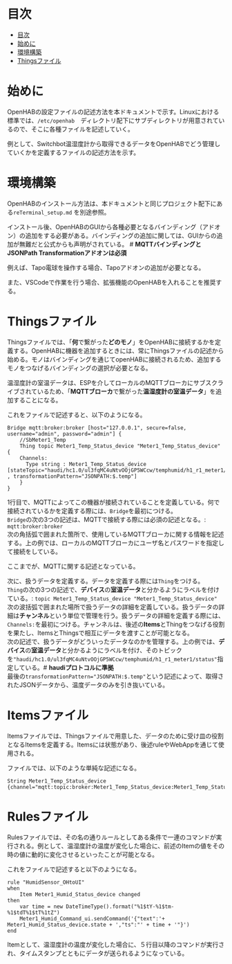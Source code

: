 # 目次
- [目次](#目次)
- [始めに](#始めに)
- [環境構築](#環境構築)
- [Thingsファイル](#thingsファイル)

# 始めに
OpenHABの設定ファイルの記述方法を本ドキュメントで示す。Linuxにおける標準では、`/etc/openhab`　ディレクトリ配下にサブディレクトリが用意されているので、そこに各種ファイルを記述していく。  

例として、Switchbot温湿度計から取得できるデータをOpenHABでどう管理していくかを定義するファイルの記述方法を示す。

# 環境構築
OpenHABのインストール方法は、本ドキュメントと同じプロジェクト配下にある`reTerminal_setup.md` を別途参照。  

インストール後、OpenHABのGUIから各種必要となるバインディング（アドオン）の追加をする必要がある。バインディングの追加に関しては、GUIからの追加が無難だと公式からも声明がされている。 # **MQTTバインディングとJSONPath Transformationアドオンは必須**  

例えば、Tapo電球を操作する場合、Tapoアドオンの追加が必要となる。  

また、VSCodeで作業を行う場合、拡張機能のOpenHABを入れることを推奨する。

# Thingsファイル
Thingsファイルでは、「**何**で繋がった**どのモノ**」をOpenHABに接続するかを定義する。OpenHABに機器を追加するときには、常にThingsファイルの記述から始める。モノはバインディングを通じてopenHABに接続されるため、追加するモノをつなげるバインディングの選択が必要となる。  

温湿度計の室温データは、ESPを介してローカルのMQTTブローカにサブスクライブされているため、「**MQTTブローカ**で繋がった**温湿度計の室温データ**」を追加することになる。 

これをファイルで記述すると、以下のようになる。  
```
Bridge mqtt:broker:broker [host="127.0.0.1", secure=false,
username="admin", password="admin"] {
    //SbMeter1_Temp
    Thing topic Meter1_Temp_Status_device "Meter1_Temp_Status_device" {
    Channels:
      Type string : Meter1_Temp_Status_device [stateTopic="haudi/hc1.0/ul3fqMC4uNtvOOjGP5WCcw/temphumid/h1_r1_meter1/status" , transformationPattern="JSONPATH:$.temp"]
    }
}
```

1行目で、MQTTによってこの機器が接続されていることを定義している。何で接続されているかを定義する際には、`Bridge`を最初につける。  
`Bridge`の次の3つの記述は、MQTTで接続する際には必須の記述となる。: `mqtt:broker:broker`  
次の角括弧で囲まれた箇所で、使用しているMQTTブローカに関する情報を記述する。上の例では、ローカルのMQTTブローカにユーザ名とパスワードを指定して接続をしている。  

ここまでが、MQTTに関する記述となっている。  

次に、扱うデータを定義する。データを定義する際には`Thing`をつける。  
`Thing`の次の3つの記述で、**デバイス**の**室温データ**と分かるようにラベルを付けている。: `topic Meter1_Temp_Status_device "Meter1_Temp_Status_device"`  
次の波括弧で囲まれた場所で扱うデータの詳細を定義している。扱うデータの詳細は**チャンネル**という単位で管理を行う。扱うデータの詳細を定義する際には、`Channels:`を最初につける。チャンネルは、後述の**Items**とThingをつなげる役割を果たし、ItemsとThingsで相互にデータを渡すことが可能となる。  
次の記述で、扱うデータがどういったデータなのかを管理する。上の例では、**デバイス**の**室温データ**と分かるようにラベルを付け、そのトピックを`"haudi/hc1.0/ul3fqMC4uNtvOOjGP5WCcw/temphumid/h1_r1_meter1/status"`指定している。# **haudiプロトコルに準拠**  
最後の`transformationPattern="JSONPATH:$.temp"`という記述によって、取得されたJSONデータから、温度データのみを引き抜いている。

# Itemsファイル
Itemsファイルでは、Thingsファイルで用意した、データのために受け皿の役割となるItemsを定義する。Itemsには状態があり、後述ruleやWebAppを通じて使用される。  

ファイルでは、以下のような単純な記述になる。  

```
String Meter1_Temp_Status_device {channel="mqtt:topic:broker:Meter1_Temp_Status_device:Meter1_Temp_Status_device"}
```

# Rulesファイル
Rulesファイルでは、その名の通りルールとしてある条件で一連のコマンドが実行される。例として、温湿度計の温度が変化した場合に、前述のItemの値をその時の値に動的に変化させるといったことが可能となる。  


これをファイルで記述すると以下のようになる。
```
rule "HumidSensor_OHtoUI"
when
    Item Meter1_Humid_Status_device changed
then
    var time = new DateTimeType().format("%1$tY-%1$tm-%1$tdT%1$tT%1tZ")
    Meter1_Humid_Command_ui.sendCommand('{"text":'+ Meter1_Humid_Status_device.state + ',"ts":"' + time + '"}')
end
```
Itemとして、温湿度計の温度が変化した場合に、５行目以降のコマンドが実行され、タイムスタンプとともにデータが送られるようになっている。